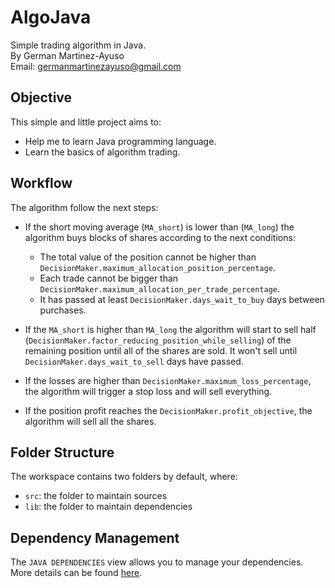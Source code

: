 # AlgoJava
Simple trading algorithm in Java.  
By German Martinez-Ayuso  
Email: germanmartinezayuso@gmail.com  

## Objective
This simple and little project aims to:
- Help me to learn Java programming language.
- Learn the basics of algorithm trading. 


## Workflow
The algorithm follow the next steps:
- If the short moving average (`MA_short`) is lower than (`MA_long`) the algorithm buys blocks of shares according to the next conditions:
    - The total value of the position cannot be higher than `DecisionMaker.maximum_allocation_position_percentage`. 
    - Each trade cannot be bigger than `DecisionMaker.maximum_allocation_per_trade_percentage`.
    - It has passed at least `DecisionMaker.days_wait_to_buy` days between purchases.

- If the `MA_short` is higher than `MA_long` the algorithm will start to sell half (`DecisionMaker.factor_reducing_position_while_selling`) of the remaining position until all of the shares are sold. It won't sell until `DecisionMaker.days_wait_to_sell` days have passed.

- If the losses are higher than `DecisionMaker.maximum_loss_percentage`, the algorithm will trigger a stop loss and will sell everything.

- If the position profit reaches the `DecisionMaker.profit_objective`, the algorithm will sell all the shares.


## Folder Structure

The workspace contains two folders by default, where:

- `src`: the folder to maintain sources
- `lib`: the folder to maintain dependencies

## Dependency Management

The `JAVA DEPENDENCIES` view allows you to manage your dependencies. More details can be found [here](https://github.com/microsoft/vscode-java-pack/blob/master/release-notes/v0.9.0.md#work-with-jar-files-directly).
